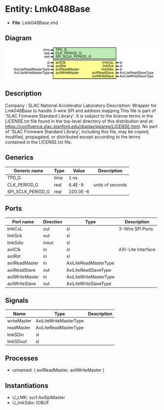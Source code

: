 # Entity: Lmk048Base

- **File**: Lmk048Base.vhd
## Diagram

![Diagram](Lmk048Base.svg "Diagram")
## Description

Company    : SLAC National Accelerator Laboratory
Description: Wrapper for Lmk048Base to handle 3-wire SPI and address mapping
This file is part of 'SLAC Firmware Standard Library'.
It is subject to the license terms in the LICENSE.txt file found in the
top-level directory of this distribution and at:
   https://confluence.slac.stanford.edu/display/ppareg/LICENSE.html.
No part of 'SLAC Firmware Standard Library', including this file,
may be copied, modified, propagated, or distributed except according to
the terms contained in the LICENSE.txt file.
## Generics

| Generic name      | Type | Value    | Description      |
| ----------------- | ---- | -------- | ---------------- |
| TPD_G             | time | 1 ns     |                  |
| CLK_PERIOD_G      | real | 6.4E-9   | units of seconds |
| SPI_SCLK_PERIOD_G | real | 100.0E-6 |                  |
## Ports

| Port name       | Direction | Type                   | Description        |
| --------------- | --------- | ---------------------- | ------------------ |
| lmkCsL          | out       | sl                     | 3-Wire SPI Ports   |
| lmkSck          | out       | sl                     |                    |
| lmkSdio         | inout     | sl                     |                    |
| axilClk         | in        | sl                     | AXI-Lite Interface |
| axilRst         | in        | sl                     |                    |
| axilReadMaster  | in        | AxiLiteReadMasterType  |                    |
| axilReadSlave   | out       | AxiLiteReadSlaveType   |                    |
| axilWriteMaster | in        | AxiLiteWriteMasterType |                    |
| axilWriteSlave  | out       | AxiLiteWriteSlaveType  |                    |
## Signals

| Name        | Type                   | Description |
| ----------- | ---------------------- | ----------- |
| writeMaster | AxiLiteWriteMasterType |             |
| readMaster  | AxiLiteReadMasterType  |             |
| lmkSDin     | sl                     |             |
| lmkSDout    | sl                     |             |
## Processes
- unnamed: ( axilReadMaster, axilWriteMaster )
## Instantiations

- U_LMK: surf.AxiSpiMaster
- U_lmkSdio: IOBUF
